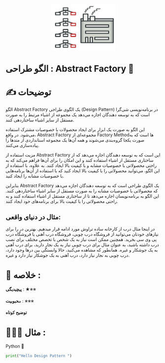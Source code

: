 <p align="center">
  <img src="https://github.com/mojtabapaso/Design-Pattern-Persian/blob/main/img/Creational/abstract-factory-mini.png" height="150px" />
</p>

# الگو طراحی :  Abstract Factory 🔨

# ✍️ توضیحات 

الگو Abstract Factory یک الگوی طراحی (Design Pattern) در برنامه‌نویسی شی‌گرا است که به توسعه دهندگان اجازه می‌دهد یک مجموعه از اشیاء مرتبط را به صورت مستقل از سایر اشیاء ساختاردهی کنند.

این الگو به صورت یک ابزار برای ایجاد محصولات با خصوصیات مشترک استفاده می‌شود. در واقع، Abstract Factory مجموعه‌ای از Factory Methodها است که به صورت یکجا گروه‌بندی می‌شوند و همه آن‌ها یک مجموعه استانداردی از متد‌ها را پیاده‌سازی می‌کنند.

مزیت استفاده از Abstract Factory این است که به توسعه دهندگان اجازه می‌دهد که از ساختاری مستقل از اشیاء استفاده کنند و این امکان را برای آن‌ها فراهم می‌کند که به راحتی محصولاتی با خصوصیات مشابه و با کیفیت بالا ایجاد کنند. به علاوه، با استفاده از این الگو، می‌توانید محصولاتی را با کیفیت بالا ایجاد کنید که با استفاده از آن‌ها برنامه‌هایی با خصوصیات مشابه را ایجاد کنید.

بنابراین  Abstract Factory یک الگوی طراحی است که به توسعه دهندگان اجازه می‌دهد که محصولاتی با خصوصیات مشابه را به صورت مستقل از سایر اشیاء ساختاردهی کنند. این الگو به برنامه‌نویسان اجازه می‌دهد تا از ساختاری مستقل از اشیاء استفاده کنند و به راحتی محصولاتی را با کیفیت بالا برای برنامه‌های خود ایجاد کنند.
## مثال در دنیای واقعی:
در اینجا مثال درب از کارخانه ساده تراوش مورد ادامه قرار میدهیم. بهترین در را برای نیازهای خودتان می‌توانید از فروشگاه درب چوبی، فروشگاه درب آهنی یا فروشگاه درب پی وی سی بخرید. همچنین ممکن است نیاز به یک شخص با تخصص مختلف برای نصب درب داشته باشید، به عنوان مثال برای درب چوبی نیاز به یک نجار دارید، برای درب آهنی به یک جوشکار و غیره. همانطور که مشاهده می‌کنید، حالا وابستگی بین درها وجود دارد، درب چوبی به نجار نیاز دارد، درب آهنی به یک جوشکار نیاز دارد و غیره.

 # 📝 خلاصه :
**پیچیدیگی** : **★⭐⭐** 

م**حبوبیت** : **⭐⭐⭐**

**توضیح کوتاه**

# 👨🏻‍💻 مثال  :
Python 🐍 


```python
print("Hello Design Pattern ")
```
